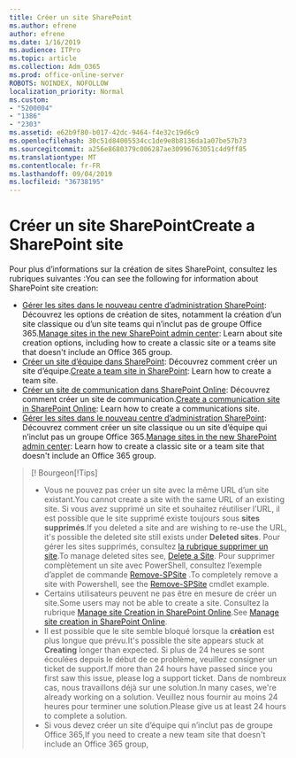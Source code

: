 ```yaml
---
title: Créer un site SharePoint
ms.author: efrene
author: efrene
ms.date: 1/16/2019
ms.audience: ITPro
ms.topic: article
ms.collection: Adm_O365
ms.prod: office-online-server
ROBOTS: NOINDEX, NOFOLLOW
localization_priority: Normal
ms.custom:
- "5200004"
- "1386"
- "2303"
ms.assetid: e62b9f80-b017-42dc-9464-f4e32c19d6c9
ms.openlocfilehash: 30c51d84005534cc1de9e8b8136da1a07be57b73
ms.sourcegitcommit: a256e8680379c006287ae30996763051c4d9ff85
ms.translationtype: MT
ms.contentlocale: fr-FR
ms.lasthandoff: 09/04/2019
ms.locfileid: "36738195"
---
```

# <a name="create-a-sharepoint-site"></a><span data-ttu-id="57df7-102">Créer un site SharePoint</span><span class="sxs-lookup"><span data-stu-id="57df7-102">Create a SharePoint site</span></span>

<span data-ttu-id="57df7-103">Pour plus d’informations sur la création de sites SharePoint, consultez les rubriques suivantes :</span><span class="sxs-lookup"><span data-stu-id="57df7-103">You can see the following for information about SharePoint site creation:</span></span>
- <span data-ttu-id="57df7-104">[Gérer les sites dans le nouveau centre d’administration SharePoint](https://docs.microsoft.com/sharepoint/manage-site-creation): Découvrez les options de création de sites, notamment la création d’un site classique ou d’un site teams qui n’inclut pas de groupe Office 365.</span><span class="sxs-lookup"><span data-stu-id="57df7-104">[Manage sites in the new SharePoint admin center](https://docs.microsoft.com/sharepoint/manage-site-creation): Learn about site creation options, including how to create a classic site or a teams site that doesn't include an Office 365 group.</span></span>
- <span data-ttu-id="57df7-105">[Créer un site d’équipe dans SharePoint](https://support.office.com/article/create-a-team-site-in-sharepoint-ef10c1e7-15f3-42a3-98aa-b5972711777d): Découvrez comment créer un site d’équipe.</span><span class="sxs-lookup"><span data-stu-id="57df7-105">[Create a team site in SharePoint](https://support.office.com/article/create-a-team-site-in-sharepoint-ef10c1e7-15f3-42a3-98aa-b5972711777d): Learn how to create a team site.</span></span>
- <span data-ttu-id="57df7-106">[Créer un site de communication dans SharePoint Online](https://support.office.com/article/7fb44b20-a72f-4d2c-9173-fc8f59ba50eb): Découvrez comment créer un site de communication.</span><span class="sxs-lookup"><span data-stu-id="57df7-106">[Create a communication site in SharePoint Online](https://support.office.com/article/7fb44b20-a72f-4d2c-9173-fc8f59ba50eb): Learn how to create a communications site.</span></span>
- <span data-ttu-id="57df7-107">[Gérer les sites dans le nouveau centre d’administration SharePoint](https://docs.microsoft.com/sharepoint/manage-sites-in-new-admin-center#create-a-site): Découvrez comment créer un site classique ou un site d’équipe qui n’inclut pas un groupe Office 365.</span><span class="sxs-lookup"><span data-stu-id="57df7-107">[Manage sites in the new SharePoint admin center](https://docs.microsoft.com/sharepoint/manage-sites-in-new-admin-center#create-a-site):  Learn how to create a classic site or a team site that doesn't include an Office 365 group.</span></span>


  
> <span data-ttu-id="57df7-108">[! Bourgeon</span><span class="sxs-lookup"><span data-stu-id="57df7-108">[!Tips]</span></span>
> - <span data-ttu-id="57df7-109">Vous ne pouvez pas créer un site avec la même URL d’un site existant.</span><span class="sxs-lookup"><span data-stu-id="57df7-109">You cannot create a site with the same URL of an existing site.</span></span> <span data-ttu-id="57df7-110">Si vous avez supprimé un site et souhaitez réutiliser l’URL, il est possible que le site supprimé existe toujours sous **sites supprimés**.</span><span class="sxs-lookup"><span data-stu-id="57df7-110">If you deleted a site and are wishing to re-use the URL, it's possible the deleted site still exists under **Deleted sites**.</span></span> <span data-ttu-id="57df7-111">Pour gérer les sites supprimés, consultez [la rubrique supprimer un site](https://docs.microsoft.com/sharepoint/manage-sites-in-new-admin-center#delete-a-site).</span><span class="sxs-lookup"><span data-stu-id="57df7-111">To manage deleted sites see, [Delete a Site](https://docs.microsoft.com/sharepoint/manage-sites-in-new-admin-center#delete-a-site).</span></span> <span data-ttu-id="57df7-112">Pour supprimer complètement un site avec PowerShell, consultez l’exemple d’applet de commande [Remove-SPSite](https://docs.microsoft.com/sharepoint/manage-sites-in-new-admin-center#delete-a-site) .</span><span class="sxs-lookup"><span data-stu-id="57df7-112">To completely remove a site with Powershell, see the [Remove-SPSite](https://docs.microsoft.com/sharepoint/manage-sites-in-new-admin-center#delete-a-site) cmdlet example.</span></span>
> - <span data-ttu-id="57df7-113">Certains utilisateurs peuvent ne pas être en mesure de créer un site.</span><span class="sxs-lookup"><span data-stu-id="57df7-113">Some users may not be able to create a site.</span></span> <span data-ttu-id="57df7-114">Consultez la rubrique [Manage site Creation in SharePoint Online](https://docs.microsoft.com/sharepoint/manage-site-creation).</span><span class="sxs-lookup"><span data-stu-id="57df7-114">See [Manage site creation in SharePoint Online](https://docs.microsoft.com/sharepoint/manage-site-creation).</span></span>
> - <span data-ttu-id="57df7-115">Il est possible que le site semble bloqué lorsque la **création** est plus longue que prévu.</span><span class="sxs-lookup"><span data-stu-id="57df7-115">It's possible the site appears stuck at **Creating** longer than expected.</span></span> <span data-ttu-id="57df7-116">Si plus de 24 heures se sont écoulées depuis le début de ce problème, veuillez consigner un ticket de support.</span><span class="sxs-lookup"><span data-stu-id="57df7-116">If more than 24 hours have passed since you first saw this issue, please log a support ticket.</span></span> <span data-ttu-id="57df7-117">Dans de nombreux cas, nous travaillons déjà sur une solution.</span><span class="sxs-lookup"><span data-stu-id="57df7-117">In many cases, we're already working on a solution.</span></span> <span data-ttu-id="57df7-118">Veuillez nous fournir au moins 24 heures pour terminer une solution.</span><span class="sxs-lookup"><span data-stu-id="57df7-118">Please give us at least 24 hours to complete a solution.</span></span>
> - <span data-ttu-id="57df7-119">Si vous devez créer un site d’équipe qui n’inclut pas de groupe Office 365,</span><span class="sxs-lookup"><span data-stu-id="57df7-119">If you need to create a new team site that doesn't include an Office 365 group,</span></span> 


